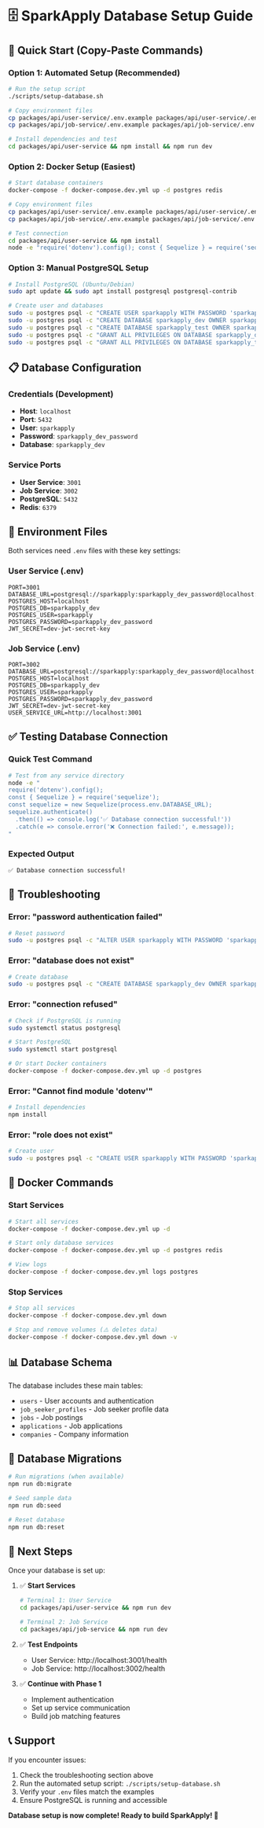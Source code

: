 # 🗄️ SparkApply Database Setup Guide

## 🎯 Quick Start (Copy-Paste Commands)

### **Option 1: Automated Setup (Recommended)**
```bash
# Run the setup script
./scripts/setup-database.sh

# Copy environment files
cp packages/api/user-service/.env.example packages/api/user-service/.env
cp packages/api/job-service/.env.example packages/api/job-service/.env

# Install dependencies and test
cd packages/api/user-service && npm install && npm run dev
```

### **Option 2: Docker Setup (Easiest)**
```bash
# Start database containers
docker-compose -f docker-compose.dev.yml up -d postgres redis

# Copy environment files
cp packages/api/user-service/.env.example packages/api/user-service/.env
cp packages/api/job-service/.env.example packages/api/job-service/.env

# Test connection
cd packages/api/user-service && npm install
node -e "require('dotenv').config(); const { Sequelize } = require('sequelize'); const sequelize = new Sequelize(process.env.DATABASE_URL); sequelize.authenticate().then(() => console.log('✅ Connected!')).catch(e => console.error('❌ Failed:', e.message));"
```

### **Option 3: Manual PostgreSQL Setup**
```bash
# Install PostgreSQL (Ubuntu/Debian)
sudo apt update && sudo apt install postgresql postgresql-contrib

# Create user and databases
sudo -u postgres psql -c "CREATE USER sparkapply WITH PASSWORD 'sparkapply_dev_password';"
sudo -u postgres psql -c "CREATE DATABASE sparkapply_dev OWNER sparkapply;"
sudo -u postgres psql -c "CREATE DATABASE sparkapply_test OWNER sparkapply;"
sudo -u postgres psql -c "GRANT ALL PRIVILEGES ON DATABASE sparkapply_dev TO sparkapply;"
sudo -u postgres psql -c "GRANT ALL PRIVILEGES ON DATABASE sparkapply_test TO sparkapply;"
```

## 📋 Database Configuration

### **Credentials (Development)**
- **Host**: `localhost`
- **Port**: `5432`
- **User**: `sparkapply`
- **Password**: `sparkapply_dev_password`
- **Database**: `sparkapply_dev`

### **Service Ports**
- **User Service**: `3001`
- **Job Service**: `3002`
- **PostgreSQL**: `5432`
- **Redis**: `6379`

## 🔧 Environment Files

Both services need `.env` files with these key settings:

### **User Service (.env)**
```env
PORT=3001
DATABASE_URL=postgresql://sparkapply:sparkapply_dev_password@localhost:5432/sparkapply_dev
POSTGRES_HOST=localhost
POSTGRES_DB=sparkapply_dev
POSTGRES_USER=sparkapply
POSTGRES_PASSWORD=sparkapply_dev_password
JWT_SECRET=dev-jwt-secret-key
```

### **Job Service (.env)**
```env
PORT=3002
DATABASE_URL=postgresql://sparkapply:sparkapply_dev_password@localhost:5432/sparkapply_dev
POSTGRES_HOST=localhost
POSTGRES_DB=sparkapply_dev
POSTGRES_USER=sparkapply
POSTGRES_PASSWORD=sparkapply_dev_password
JWT_SECRET=dev-jwt-secret-key
USER_SERVICE_URL=http://localhost:3001
```

## ✅ Testing Database Connection

### **Quick Test Command**
```bash
# Test from any service directory
node -e "
require('dotenv').config();
const { Sequelize } = require('sequelize');
const sequelize = new Sequelize(process.env.DATABASE_URL);
sequelize.authenticate()
  .then(() => console.log('✅ Database connection successful!'))
  .catch(e => console.error('❌ Connection failed:', e.message));
"
```

### **Expected Output**
```
✅ Database connection successful!
```

## 🚨 Troubleshooting

### **Error: "password authentication failed"**
```bash
# Reset password
sudo -u postgres psql -c "ALTER USER sparkapply WITH PASSWORD 'sparkapply_dev_password';"
```

### **Error: "database does not exist"**
```bash
# Create database
sudo -u postgres psql -c "CREATE DATABASE sparkapply_dev OWNER sparkapply;"
```

### **Error: "connection refused"**
```bash
# Check if PostgreSQL is running
sudo systemctl status postgresql

# Start PostgreSQL
sudo systemctl start postgresql

# Or start Docker containers
docker-compose -f docker-compose.dev.yml up -d postgres
```

### **Error: "Cannot find module 'dotenv'"**
```bash
# Install dependencies
npm install
```

### **Error: "role does not exist"**
```bash
# Create user
sudo -u postgres psql -c "CREATE USER sparkapply WITH PASSWORD 'sparkapply_dev_password';"
```

## 🐳 Docker Commands

### **Start Services**
```bash
# Start all services
docker-compose -f docker-compose.dev.yml up -d

# Start only database services
docker-compose -f docker-compose.dev.yml up -d postgres redis

# View logs
docker-compose -f docker-compose.dev.yml logs postgres
```

### **Stop Services**
```bash
# Stop all services
docker-compose -f docker-compose.dev.yml down

# Stop and remove volumes (⚠️ deletes data)
docker-compose -f docker-compose.dev.yml down -v
```

## 📊 Database Schema

The database includes these main tables:
- `users` - User accounts and authentication
- `job_seeker_profiles` - Job seeker profile data
- `jobs` - Job postings
- `applications` - Job applications
- `companies` - Company information

## 🔄 Database Migrations

```bash
# Run migrations (when available)
npm run db:migrate

# Seed sample data
npm run db:seed

# Reset database
npm run db:reset
```

## 🎯 Next Steps

Once your database is set up:

1. ✅ **Start Services**
   ```bash
   # Terminal 1: User Service
   cd packages/api/user-service && npm run dev
   
   # Terminal 2: Job Service  
   cd packages/api/job-service && npm run dev
   ```

2. ✅ **Test Endpoints**
   - User Service: http://localhost:3001/health
   - Job Service: http://localhost:3002/health

3. ✅ **Continue with Phase 1**
   - Implement authentication
   - Set up service communication
   - Build job matching features

## 📞 Support

If you encounter issues:
1. Check the troubleshooting section above
2. Run the automated setup script: `./scripts/setup-database.sh`
3. Verify your `.env` files match the examples
4. Ensure PostgreSQL is running and accessible

**Database setup is now complete! Ready to build SparkApply! 🚀**
